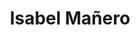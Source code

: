 ---
title: Isabel Mañero
image: "@assets/construction-worker.gif"
content: |
  TODAVÍA EN CONSTRUCCIÓN 🛠️, Aunque el tema por defecto te ofrece recetas
  en la parte superior por si te interesa, o aún más interesante mi portfolio
  en Github 💻
button:
  label: Mi portfolio en GitHub
  link: https://github.com/isamanero/MyPortfolio
---